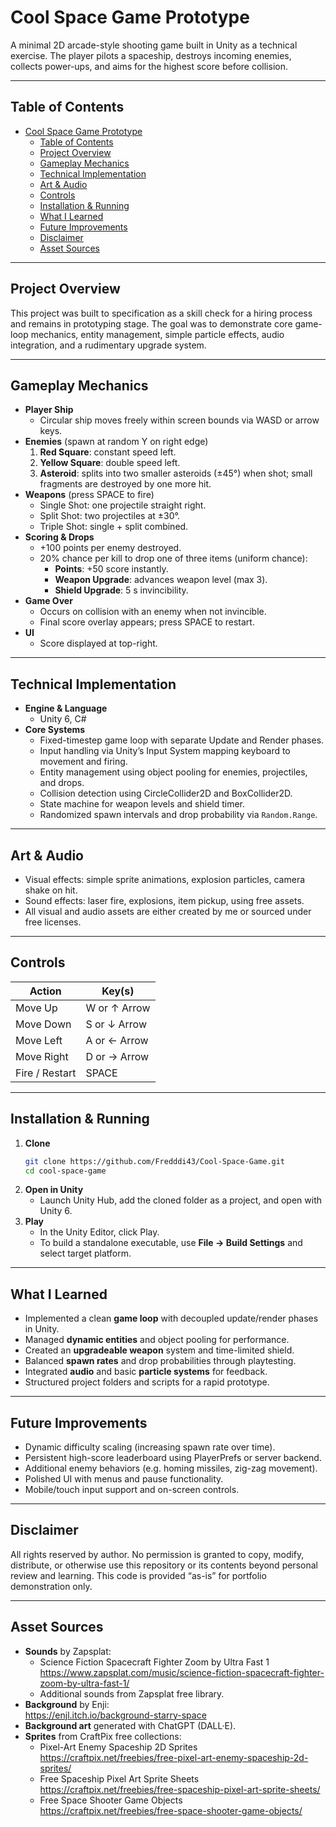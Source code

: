 # Cool Space Game Prototype

A minimal 2D arcade-style shooting game built in Unity as a technical exercise. The player pilots a spaceship, destroys incoming enemies, collects power-ups, and aims for the highest score before collision.

---

## Table of Contents

- [Cool Space Game Prototype](#cool-space-game-prototype)
  - [Table of Contents](#table-of-contents)
  - [Project Overview](#project-overview)
  - [Gameplay Mechanics](#gameplay-mechanics)
  - [Technical Implementation](#technical-implementation)
  - [Art \& Audio](#art--audio)
  - [Controls](#controls)
  - [Installation \& Running](#installation--running)
  - [What I Learned](#what-i-learned)
  - [Future Improvements](#future-improvements)
  - [Disclaimer](#disclaimer)
  - [Asset Sources](#asset-sources)

---

## Project Overview

This project was built to specification as a skill check for a hiring process and remains in prototyping stage. The goal was to demonstrate core game-loop mechanics, entity management, simple particle effects, audio integration, and a rudimentary upgrade system.

---

## Gameplay Mechanics

- **Player Ship**  
  - Circular ship moves freely within screen bounds via WASD or arrow keys.  
- **Enemies** (spawn at random Y on right edge)  
  1. **Red Square**: constant speed left.  
  2. **Yellow Square**: double speed left.  
  3. **Asteroid**: splits into two smaller asteroids (±45°) when shot; small fragments are destroyed by one more hit.  
- **Weapons** (press SPACE to fire)  
  - Single Shot: one projectile straight right.  
  - Split Shot: two projectiles at ±30°.  
  - Triple Shot: single + split combined.  
- **Scoring & Drops**  
  - +100 points per enemy destroyed.  
  - 20% chance per kill to drop one of three items (uniform chance):  
    - **Points**: +50 score instantly.  
    - **Weapon Upgrade**: advances weapon level (max 3).  
    - **Shield Upgrade**: 5 s invincibility.  
- **Game Over**  
  - Occurs on collision with an enemy when not invincible.  
  - Final score overlay appears; press SPACE to restart.  
- **UI**  
  - Score displayed at top-right.

---

## Technical Implementation

- **Engine & Language**  
  - Unity 6, C#  
- **Core Systems**  
  - Fixed-timestep game loop with separate Update and Render phases.  
  - Input handling via Unity’s Input System mapping keyboard to movement and firing.  
  - Entity management using object pooling for enemies, projectiles, and drops.  
  - Collision detection using CircleCollider2D and BoxCollider2D.  
  - State machine for weapon levels and shield timer.  
  - Randomized spawn intervals and drop probability via `Random.Range`.

---

## Art & Audio

- Visual effects: simple sprite animations, explosion particles, camera shake on hit.  
- Sound effects: laser fire, explosions, item pickup, using free assets.  
- All visual and audio assets are either created by me or sourced under free licenses.

---

## Controls

| Action         | Key(s)         |
| -------------- | -------------- |
| Move Up        | W or ↑ Arrow   |
| Move Down      | S or ↓ Arrow   |
| Move Left      | A or ← Arrow   |
| Move Right     | D or → Arrow   |
| Fire / Restart | SPACE          |

---

## Installation & Running

1. **Clone**  
   ```bash
   git clone https://github.com/Fredddi43/Cool-Space-Game.git
   cd cool-space-game
   ```
2. **Open in Unity**  
   - Launch Unity Hub, add the cloned folder as a project, and open with Unity 6.  
3. **Play**  
   - In the Unity Editor, click Play.  
   - To build a standalone executable, use **File → Build Settings** and select target platform.

---

## What I Learned

- Implemented a clean **game loop** with decoupled update/render phases in Unity.  
- Managed **dynamic entities** and object pooling for performance.  
- Created an **upgradeable weapon** system and time-limited shield.  
- Balanced **spawn rates** and drop probabilities through playtesting.  
- Integrated **audio** and basic **particle systems** for feedback.  
- Structured project folders and scripts for a rapid prototype.

---

## Future Improvements

- Dynamic difficulty scaling (increasing spawn rate over time).  
- Persistent high-score leaderboard using PlayerPrefs or server backend.  
- Additional enemy behaviors (e.g. homing missiles, zig-zag movement).  
- Polished UI with menus and pause functionality.  
- Mobile/touch input support and on-screen controls.

---

## Disclaimer

All rights reserved by author. No permission is granted to copy, modify, distribute, or otherwise use this repository or its contents beyond personal review and learning. This code is provided “as-is” for portfolio demonstration only.

---

## Asset Sources

- **Sounds** by Zapsplat:  
  - Science Fiction Spacecraft Fighter Zoom by Ultra Fast 1  
    https://www.zapsplat.com/music/science-fiction-spacecraft-fighter-zoom-by-ultra-fast-1/  
  - Additional sounds from Zapsplat free library.  
- **Background** by Enji:  
  https://enjl.itch.io/background-starry-space  
- **Background art** generated with ChatGPT (DALL·E).  
- **Sprites** from CraftPix free collections:  
  - Pixel-Art Enemy Spaceship 2D Sprites  
    https://craftpix.net/freebies/free-pixel-art-enemy-spaceship-2d-sprites/  
  - Free Spaceship Pixel Art Sprite Sheets  
    https://craftpix.net/freebies/free-spaceship-pixel-art-sprite-sheets/  
  - Free Space Shooter Game Objects  
    https://craftpix.net/freebies/free-space-shooter-game-objects/  
```